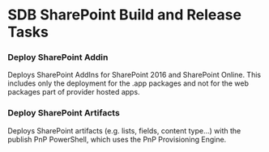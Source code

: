 # SDB SharePoint Build and Release Tasks

### Deploy SharePoint Addin

Deploys SharePoint AddIns for SharePoint 2016 and SharePoint Online.
This includes only the deployment for the .app packages and not for the web packages part of provider hosted apps.

### Deploy SharePoint Artifacts
 
Deploys SharePoint artifacts (e.g. lists, fields, content type...) with the publish PnP PowerShell, which uses the PnP Provisioning Engine.